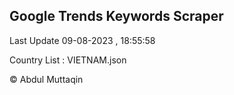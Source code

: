 

## Google Trends Keywords Scraper 
 
Last Update 09-08-2023 , 18:55:58

Country List :
VIETNAM.json



© Abdul Muttaqin 
